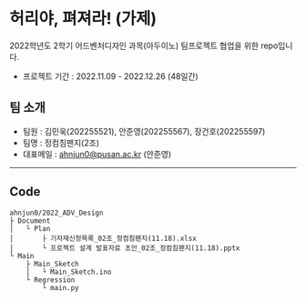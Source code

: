 # 허리야, 펴져라! (가제)

2022학년도 2학기 어드벤처디자인 과목(아두이노) 팀프로젝트 협업을 위한 repo입니다.

- 프로젝트 기간 : 2022.11.09 - 2022.12.26 (48일간)

## 팀 소개

- 팀원 : 김민욱(202255521), 안준영(202255567), 장건호(202255597)
- 팀명 : 정컴침팬지(2조)
- 대표메일 : ahnjun0@pusan.ac.kr (안준영)

---

## Code

    ahnjun0/2022_ADV_Design
    ├ Document
    │   └ Plan
    │       ├ 기자재신청목록_02조_정컴침팬지(11.18).xlsx
    │       └ 프로젝트 설계 발표자료 초안_02조_정컴침팬지(11.18).pptx
    └ Main
        ├ Main_Sketch
        │   └ Main_Sketch.ino
        └ Regression
            └ main.py
